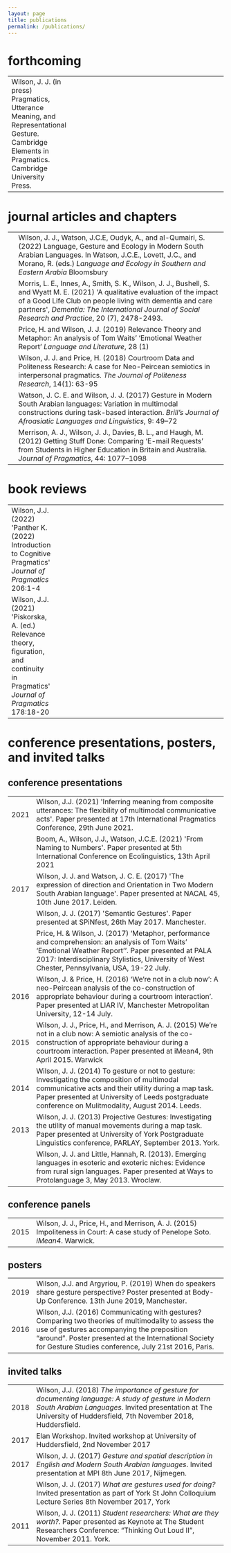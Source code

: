 ```yaml
---
layout: page
title: publications
permalink: /publications/
---
```


<h1> forthcoming </h1>

<table style="width:99%;">
<colgroup>
<col style="width: 1%" />
<col style="width: 97%" />
</colgroup>
<tbody>
<tr class="even">
<td style="text-align: left;">Wilson, J. J. (in press) Pragmatics, Utterance Meaning, and Representational Gesture. Cambridge Elements in Pragmatics. Cambridge University Press.</td>
</tr>
</tbody>
</table>

<h1> journal articles and chapters </h1>

<table style="width:99%;">
<colgroup>
<col style="width: 1%" />
<col style="width: 97%" />
</colgroup>
<tbody>
<tr class="even">
<td></td>
<td style="text-align: left;">Wilson, J. J., Watson, J.C.E, Oudyk, A., and al-Qumairi, S. (2022) Language, Gesture and Ecology in Modern South Arabian Languages. In Watson, J.C.E., Lovett, J.C., and Morano, R. (eds.) <em> Language and Ecology in Southern and Eastern Arabia </em> Bloomsbury</td>
<tr class="even">
<td></td>
<td style="text-align: left;">Morris, L. E., Innes, A., Smith, S. K., Wilson, J. J., Bushell, S. and Wyatt M. E. (2021) 'A qualitative evaluation of the impact of a Good Life Club on people living with dementia and care partners', <em>Dementia: The International Journal of Social Research and Practice</em>, 20 (7), 2478-2493.</td>
</tr>
<tr class="odd">
<td></td>
<td style="text-align: left;">Price, H. and Wilson, J. J. (2019) Relevance Theory and Metaphor: An analysis of Tom Waits’ ‘Emotional Weather Report’ <em>Language and Literature</em>, 28 (1)</td>
</tr>
<tr class="even">
<td></td>
<td style="text-align: left;">Wilson, J. J. and Price, H. (2018) Courtroom Data and Politeness Research: A case for Neo-Peircean semiotics in interpersonal pragmatics. <em>The Journal of Politeness Research</em>, 14(1): 63-95</td>
</tr>
<tr class="odd">
<td></td>
<td style="text-align: left;">Watson, J. C. E. and Wilson, J. J. (2017) Gesture in Modern South Arabian languages: Variation in multimodal constructions during task-based interaction. <em>Brill’s Journal of Afroasiatic Languages and Linguistics</em>, 9: 49–72</td>
</tr>
<tr class="even">
<td></td>
<td style="text-align: left;">Merrison, A. J., Wilson, J. J., Davies, B. L., and Haugh, M. (2012) Getting Stuff Done: Comparing ‘E-mail Requests’ from Students in Higher Education in Britain and Australia. <em>Journal of Pragmatics</em>, 44: 1077–1098</td>
</tr>
<tr class="odd">
</tr>
</tbody>
</table>

<h1> book reviews </h1>

<table style="width:99%;">
<colgroup>
<col style="width: 1%" />
<col style="width: 97%" />
</colgroup>
<tbody>
<tr class="even">
<td style="text-align: left;"> Wilson, J.J. (2022) 'Panther K. (2022) Introduction to Cognitive Pragmatics' <em> Journal of Pragmatics</em> 206:1-4</td>
</tr>
<tr class="even">
<td style="text-align: left;">Wilson, J.J. (2021) 'Piskorska, A. (ed.) Relevance theory, figuration, and continuity in Pragmatics' <em>Journal of Pragmatics</em> 178:18-20</td>
</tr></tbody>
</table>


<h1>  conference presentations, posters, and invited talks </h1>

<h2> conference presentations </h2>

<table style="width:99%;">
<colgroup>
<col style="width: 2%" />
<col style="width: 96%" />
</colgroup>
<tbody>

<tr class="odd">
<td style="text-align: right;">2021</td>
<td style="text-align: left;">Wilson, J.J. (2021) 'Inferring meaning from composite utterances: The flexibility of multimodal communicative acts'. Paper presented at 17th International Pragmatics Conference, 29th June 2021.</td>
</tr>

<tr class="even">
<td style="text-align: right;"></td>
<td style="text-align: left;">Boom, A., Wilson, J.J., Watson, J.C.E. (2021) 'From Naming to Numbers'. Paper presented at 5th International Conference on Ecolinguistics, 13th April 2021</td>
</tr>

<tr class="odd">
<td style="text-align: right;">2017</td>
<td style="text-align: left;">Wilson, J. J. and Watson, J. C. E. (2017) 'The expression of direction and Orientation in Two Modern South Arabian language'. Paper presented at NACAL 45, 10th June 2017. Leiden.</td>
<tr class="odd">

<td style="text-align: right;"></td>
<td style="text-align: left;">Wilson, J. J. (2017) 'Semantic Gestures'. Paper presented at SPiNfest, 26th May 2017. Manchester.</td>
</tr>

<tr class="odd">
<td style="text-align: right;"></td>
<td style="text-align: left;"> Price, H. & Wilson, J. (2017) ‘Metaphor, performance and comprehension: an analysis of Tom Waits’ ‘Emotional Weather Report’’. Paper presented at PALA 2017: Interdisciplinary Stylistics, University of West Chester, Pennsylvania, USA, 19-22 July.</td>
</tr>

<tr class="odd">
<td style="text-align: right;">2016</td>
<td style="text-align: left;">Wilson, J. & Price, H. (2016) ‘We’re not in a club now’: A neo-Peircean analysis of the co-construction of appropriate behaviour during a courtroom interaction’. Paper presented at LIAR IV, Manchester Metropolitan University, 12-14 July. </td>
</tr>

<tr class="even">
<td style="text-align: right;">2015</td>
<td style="text-align: left;">Wilson, J. J., Price, H., and Merrison, A. J. (2015) We’re not in a club now: A semiotic analysis of the co-construction of appropriate behaviour during a courtroom interaction. Paper presented at iMean4, 9th April 2015. Warwick</td>
</tr>

<tr class="odd">
<td style="text-align: right;">2014</td>
<td style="text-align: left;">Wilson, J. J. (2014) To gesture or not to gesture: Investigating the composition of multimodal communicative acts and their utility during a map task. Paper presented at University of Leeds postgraduate conference on Mulitmodality, August 2014. Leeds.</td>
</tr>
<tr class="even">
<td style="text-align: right;">2013</td>
<td style="text-align: left;">Wilson, J. J. (2013) Projective Gestures: Investigating the utility of manual movements during a map task. Paper presented at University of York Postgraduate Linguistics conference, PARLAY, September 2013. York.</td>
</tr>
<tr class="odd">
<td style="text-align: right;"></td>
<td style="text-align: left;">Wilson, J. J. and Little, Hannah, R. (2013). Emerging languages in esoteric and exoteric niches: Evidence from rural sign languages. Paper presented at Ways to Protolanguage 3, May 2013. Wroclaw.</td>
</tr>
</tbody>
</table>

<h2 id="conference-panels">conference panels</h2>

<table style="width:99%;">
<colgroup>
<col style="width: 5%" />
<col style="width: 93%" />
</colgroup>
<tbody>
<tr class="odd">
<td style="text-align: right;">2015</td>
<td style="text-align: left;">Wilson, J. J., Price, H., and Merrison, A. J. (2015) Impoliteness in Court: A case study of Penelope Soto. <em>iMean4</em>. Warwick.</td>
</tr>
</tbody>
</table>

<h2> posters </h2>

<table style="width:99%;">
<colgroup>
<col style="width: 2%" />
<col style="width: 96%" />
</colgroup>
<tbody>

<tr class="even">
<td style="text-align: right;">2019</td>
<td style="text-align: left;"> Wilson, J.J. and Argyriou, P. (2019) When do speakers share gesture perspective? Poster presented at Body-Up Conference. 13th June 2019, Manchester.</td>
</tr>

<tr class="even">
<td style="text-align: right;">2016</td>
<td style="text-align: left;">Wilson, J.J. (2016) Communicating with gestures? Comparing two theories
of multimodality to assess the use of gestures accompanying the preposition
“around”. Poster presented at the International Society for Gesture Studies conference, July 21st 2016, Paris.</td>
</tr>
</tbody>
</table>

<h2> invited talks </h2>

<table style="width:99%;">
<colgroup>
<col style="width: 2%" />
<col style="width: 96%" />
</colgroup>
<tbody>

<tr class="even">
<td style="text-align: right;">2018</td>
<td style="text-align: left;"> Wilson, J.J. (2018) <em>The importance of gesture for documenting language: A study of gesture in Modern South Arabian Languages</em>. Invited presentation at The University of Huddersfield, 7th November 2018, Huddersfield.</td>
</tr>

<tr class="even">
<td style="text-align: right;">2017</td>
<td style="text-align: left;"> Elan Workshop. Invited workshop at University of Huddersfield, 2nd November 2017</td>
</tr>

<tr class="even">
<td style="text-align: right;">2017</td>
<td style="text-align: left;">Wilson, J. J. (2017) <em>Gesture and spatial description in English and Modern South Arabian languages</em>. Invited presentation at MPI 8th June 2017, Nijmegen.</td>
</tr>

<tr class="even">
<td style="text-align: right;"></td>
<td style="text-align: left;">Wilson, J. J. (2017) <em>What are gestures used for doing?</em> Invited presentation as part of York St John Colloquium Lecture Series 8th November 2017, York</td>
</tr>

<tr class="even">
<td style="text-align: right;">2011</td>
<td style="text-align: left;">Wilson, J. J. (2011) <em>Student researchers: What are they worth?</em>. Paper presented as Keynote at The Student Researchers Conference: “Thinking Out Loud II”, November 2011. York.</td>
</tr>
</tbody>
</table>


